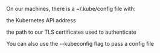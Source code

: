 On our machines, there is a ~/.kube/config file with:

the Kubernetes API address

the path to our TLS certificates used to authenticate

You can also use the --kubeconfig flag to pass a config file

